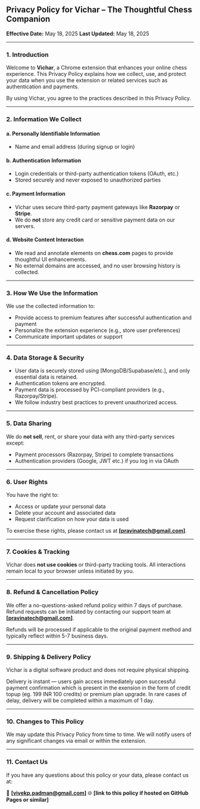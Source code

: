 ## Privacy Policy for Vichar – The Thoughtful Chess Companion

**Effective Date:** May 18, 2025
**Last Updated:** May 18, 2025

---

### 1. Introduction

Welcome to **Vichar**, a Chrome extension that enhances your online chess experience. This Privacy Policy explains how we collect, use, and protect your data when you use the extension or related services such as authentication and payments.

By using Vichar, you agree to the practices described in this Privacy Policy.

---

### 2. Information We Collect

#### a. Personally Identifiable Information

* Name and email address (during signup or login)

#### b. Authentication Information

* Login credentials or third-party authentication tokens (OAuth, etc.)
* Stored securely and never exposed to unauthorized parties

#### c. Payment Information

* Vichar uses secure third-party payment gateways like **Razorpay** or **Stripe**.
* We do **not** store any credit card or sensitive payment data on our servers.

#### d. Website Content Interaction

* We read and annotate elements on **chess.com** pages to provide thoughtful UI enhancements.
* No external domains are accessed, and no user browsing history is collected.

---

### 3. How We Use the Information

We use the collected information to:

* Provide access to premium features after successful authentication and payment
* Personalize the extension experience (e.g., store user preferences)
* Communicate important updates or support

---

### 4. Data Storage & Security

* User data is securely stored using \[MongoDB/Supabase/etc.], and only essential data is retained.
* Authentication tokens are encrypted.
* Payment data is processed by PCI-compliant providers (e.g., Razorpay/Stripe).
* We follow industry best practices to prevent unauthorized access.

---

### 5. Data Sharing

We do **not sell**, rent, or share your data with any third-party services except:

* Payment processors (Razorpay, Stripe) to complete transactions
* Authentication providers (Google, JWT etc.) if you log in via OAuth

---

### 6. User Rights

You have the right to:

* Access or update your personal data
* Delete your account and associated data
* Request clarification on how your data is used

To exercise these rights, please contact us at **\[pravinatech@gmail.com]**.

---

### 7. Cookies & Tracking

Vichar does **not use cookies** or third-party tracking tools. All interactions remain local to your browser unless initiated by you.

---

### 8. Refund & Cancellation Policy

We offer a no-questions-asked refund policy within 7 days of purchase. Refund requests can be initiated by contacting our support team at **\[pravinatech@gmail.com]**.

Refunds will be processed if applicable to the original payment method and typically reflect within 5-7 business days.

---

### 9. Shipping & Delivery Policy

Vichar is a digital software product and does not require physical shipping.

Delivery is instant — users gain access immediately upon successful payment confirmation which is present in the exension in the form of credit topup (eg. 199 INR 100 credits) or premium plan upgrade. In rare cases of delay, delivery will be completed within a maximum of 1 day.

---

### 10. Changes to This Policy

We may update this Privacy Policy from time to time. We will notify users of any significant changes via email or within the extension.

---

### 11. Contact Us

If you have any questions about this policy or your data, please contact us at:

📧 **\[vivekp.padman@gmail.com]**
🌐 **\[link to this policy if hosted on GitHub Pages or similar]**
